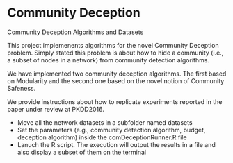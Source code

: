 # Community Deception
Community Deception Algorithms and Datasets

This project implemenents algorithms for the novel Community Deception problem. Simply stated this problem is about how to hide a community (i.e., a subset of nodes in a network) from community detection algorithms.

We  have implemented two community deception algorithms. The first based on Modularity and the second one based on the novel notion of Community Safeness.

We provide instructions about how to replicate experiments reported in the paper under review at PKDD2016.

* Move all the network datasets in a subfolder named datasets
* Set the parameters (e.g., community detection algorithm, budget, deception algorithm) inside the comDeceptionRunner.R file
* Lanuch the R script. The execution will output the results in a file and also display a subset of them on the terminal
